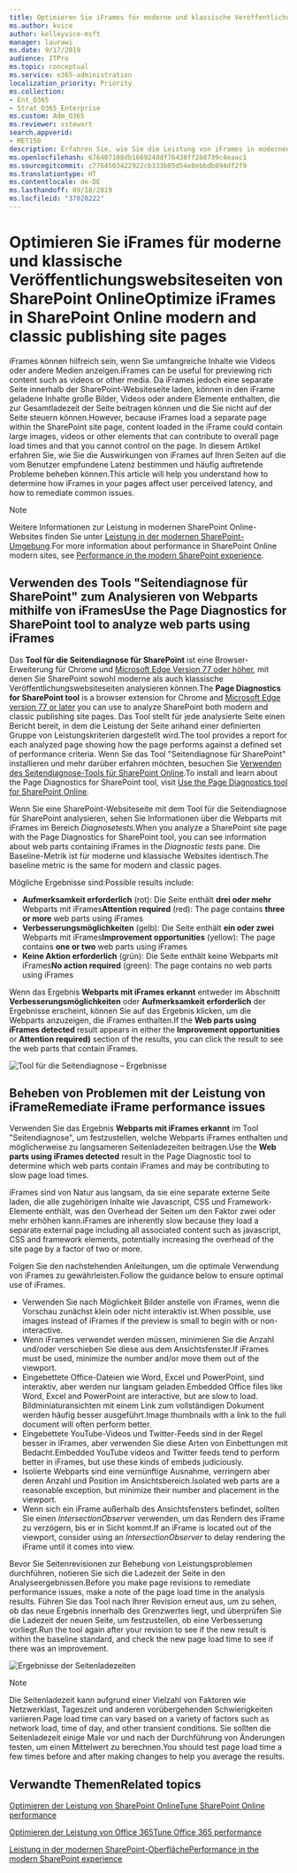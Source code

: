 ```yaml
---
title: Optimieren Sie iFrames für moderne und klassische Veröffentlichungswebsiteseiten von SharePoint Online
ms.author: kvice
author: kelleyvice-msft
manager: laurawi
ms.date: 9/17/2019
audience: ITPro
ms.topic: conceptual
ms.service: o365-administration
localization_priority: Priority
ms.collection:
- Ent_O365
- Strat_O365_Enterprise
ms.custom: Adm_O365
ms.reviewer: sstewart
search.appverid:
- MET150
description: Erfahren Sie, wie Sie die Leistung von iFrames in modernen und klassischen Veröffentlichungswebsiteseiten in SharePoint Online optimieren können.
ms.openlocfilehash: 676407108db1669240df76438ff2b8739c4eaac1
ms.sourcegitcommit: c7764503422922cb333b05d54e8ebbdb894df2f9
ms.translationtype: HT
ms.contentlocale: de-DE
ms.lasthandoff: 09/18/2019
ms.locfileid: "37028222"
---
```

# <a name="optimize-iframes-in-sharepoint-online-modern-and-classic-publishing-site-pages"></a><span data-ttu-id="5a679-103">Optimieren Sie iFrames für moderne und klassische Veröffentlichungswebsiteseiten von SharePoint Online</span><span class="sxs-lookup"><span data-stu-id="5a679-103">Optimize iFrames in SharePoint Online modern and classic publishing site pages</span></span>

<span data-ttu-id="5a679-104">iFrames können hilfreich sein, wenn Sie umfangreiche Inhalte wie Videos oder andere Medien anzeigen.</span><span class="sxs-lookup"><span data-stu-id="5a679-104">iFrames can be useful for previewing rich content such as videos or other media.</span></span> <span data-ttu-id="5a679-105">Da iFrames jedoch eine separate Seite innerhalb der SharePoint-Websiteseite laden, können in den iFrame geladene Inhalte große Bilder, Videos oder andere Elemente enthalten, die zur Gesamtladezeit der Seite beitragen können und die Sie nicht auf der Seite steuern können.</span><span class="sxs-lookup"><span data-stu-id="5a679-105">However, because iFrames load a separate page within the SharePoint site page, content loaded in the iFrame could contain large images, videos or other elements that can contribute to overall page load times and that you cannot control on the page.</span></span> <span data-ttu-id="5a679-106">In diesem Artikel erfahren Sie, wie Sie die Auswirkungen von iFrames auf Ihren Seiten auf die vom Benutzer empfundene Latenz bestimmen und häufig auftretende Probleme beheben können.</span><span class="sxs-lookup"><span data-stu-id="5a679-106">This article will help you understand how to determine how iFrames in your pages affect user perceived latency, and how to remediate common issues.</span></span>

>[!NOTE]
><span data-ttu-id="5a679-107">Weitere Informationen zur Leistung in modernen SharePoint Online-Websites finden Sie unter [Leistung in der modernen SharePoint-Umgebung](https://docs.microsoft.com/de-DE/sharepoint/modern-experience-performance).</span><span class="sxs-lookup"><span data-stu-id="5a679-107">For more information about performance in SharePoint Online modern sites, see [Performance in the modern SharePoint experience](https://docs.microsoft.com/de-DE/sharepoint/modern-experience-performance).</span></span>

## <a name="use-the-page-diagnostics-for-sharepoint-tool-to-analyze-web-parts-using-iframes"></a><span data-ttu-id="5a679-108">Verwenden des Tools "Seitendiagnose für SharePoint" zum Analysieren von Webparts mithilfe von iFrames</span><span class="sxs-lookup"><span data-stu-id="5a679-108">Use the Page Diagnostics for SharePoint tool to analyze web parts using iFrames</span></span>

<span data-ttu-id="5a679-109">Das **Tool für die Seitendiagnose für SharePoint** ist eine Browser-Erweiterung für Chrome und [Microsoft Edge Version 77 oder höher](https://www.microsoftedgeinsider.com/en-us/download?form=MI13E8&OCID=MI13E8), mit denen Sie SharePoint sowohl moderne als auch klassische Veröffentlichungswebsiteseiten analysieren können.</span><span class="sxs-lookup"><span data-stu-id="5a679-109">The **Page Diagnostics for SharePoint tool** is a browser extension for Chrome and [Microsoft Edge version 77 or later](https://www.microsoftedgeinsider.com/en-us/download?form=MI13E8&OCID=MI13E8) you can use to analyze SharePoint both modern and classic publishing site pages.</span></span> <span data-ttu-id="5a679-110">Das Tool stellt für jede analysierte Seite einen Bericht bereit, in dem die Leistung der Seite anhand einer definierten Gruppe von Leistungskriterien dargestellt wird.</span><span class="sxs-lookup"><span data-stu-id="5a679-110">The tool provides a report for each analyzed page showing how the page performs against a defined set of performance criteria.</span></span> <span data-ttu-id="5a679-111">Wenn Sie das Tool "Seitendiagnose für SharePoint" installieren und mehr darüber erfahren möchten, besuchen Sie [Verwenden des Seitendiagnose-Tools für SharePoint Online](page-diagnostics-for-spo.md).</span><span class="sxs-lookup"><span data-stu-id="5a679-111">To install and learn about the Page Diagnostics for SharePoint tool, visit [Use the Page Diagnostics tool for SharePoint Online](page-diagnostics-for-spo.md).</span></span>

<span data-ttu-id="5a679-112">Wenn Sie eine SharePoint-Websiteseite mit dem Tool für die Seitendiagnose für SharePoint analysieren, sehen Sie Informationen über die Webparts mit iFrames im Bereich _Diagnosetests_.</span><span class="sxs-lookup"><span data-stu-id="5a679-112">When you analyze a SharePoint site page with the Page Diagnostics for SharePoint tool, you can see information about web parts containing iFrames in the _Diagnostic tests_ pane.</span></span> <span data-ttu-id="5a679-113">Die Baseline-Metrik ist für moderne und klassische Websites identisch.</span><span class="sxs-lookup"><span data-stu-id="5a679-113">The baseline metric is the same for modern and classic pages.</span></span>

<span data-ttu-id="5a679-114">Mögliche Ergebnisse sind:</span><span class="sxs-lookup"><span data-stu-id="5a679-114">Possible results include:</span></span>

- <span data-ttu-id="5a679-115">**Aufmerksamkeit erforderlich** (rot): Die Seite enthält **drei oder mehr** Webparts mit iFrames</span><span class="sxs-lookup"><span data-stu-id="5a679-115">**Attention required** (red): The page contains **three or more** web parts using iFrames</span></span>
- <span data-ttu-id="5a679-116">**Verbesserungsmöglichkeiten** (gelb): Die Seite enthält **ein oder zwei** Webparts mit iFrames</span><span class="sxs-lookup"><span data-stu-id="5a679-116">**Improvement opportunities** (yellow): The page contains **one or two** web parts using iFrames</span></span>
- <span data-ttu-id="5a679-117">**Keine Aktion erforderlich** (grün): Die Seite enthält keine Webparts mit iFrames</span><span class="sxs-lookup"><span data-stu-id="5a679-117">**No action required** (green): The page contains no web parts using iFrames</span></span>

<span data-ttu-id="5a679-118">Wenn das Ergebnis **Webparts mit iFrames erkannt** entweder im Abschnitt **Verbesserungsmöglichkeiten** oder **Aufmerksamkeit erforderlich** der Ergebnisse erscheint, können Sie auf das Ergebnis klicken, um die Webparts anzuzeigen, die iFrames enthalten.</span><span class="sxs-lookup"><span data-stu-id="5a679-118">If the **Web parts using iFrames detected** result appears in either the **Improvement opportunities** or **Attention required)** section of the results, you can click the result to see the web parts that contain iFrames.</span></span>

![Tool für die Seitendiagnose – Ergebnisse](media/modern-portal-optimization/pagediag-iframe-yellow.png)

## <a name="remediate-iframe-performance-issues"></a><span data-ttu-id="5a679-120">Beheben von Problemen mit der Leistung von iFrame</span><span class="sxs-lookup"><span data-stu-id="5a679-120">Remediate iFrame performance issues</span></span>

<span data-ttu-id="5a679-121">Verwenden Sie das Ergebnis **Webparts mit iFrames erkannt** im Tool "Seitendiagnose", um festzustellen, welche Webparts iFrames enthalten und möglicherweise zu langsameren Seitenladezeiten beitragen.</span><span class="sxs-lookup"><span data-stu-id="5a679-121">Use the **Web parts using iFrames detected** result in the Page Diagnostic tool to determine which web parts contain iFrames and may be contributing to slow page load times.</span></span>

<span data-ttu-id="5a679-122">iFrames sind von Natur aus langsam, da sie eine separate externe Seite laden, die alle zugehörigen Inhalte wie Javascript, CSS und Framework-Elemente enthält, was den Overhead der Seiten um den Faktor zwei oder mehr erhöhen kann.</span><span class="sxs-lookup"><span data-stu-id="5a679-122">iFrames are inherently slow because they load a separate external page including all associated content such as javascript, CSS and framework elements, potentially increasing the overhead of the site page by a factor of two or more.</span></span>

<span data-ttu-id="5a679-123">Folgen Sie den nachstehenden Anleitungen, um die optimale Verwendung von iFrames zu gewährleisten.</span><span class="sxs-lookup"><span data-stu-id="5a679-123">Follow the guidance below to ensure optimal use of iFrames.</span></span>

- <span data-ttu-id="5a679-124">Verwenden Sie nach Möglichkeit Bilder anstelle von iFrames, wenn die Vorschau zunächst klein oder nicht interaktiv ist.</span><span class="sxs-lookup"><span data-stu-id="5a679-124">When possible, use images instead of iFrames if the preview is small to begin with or non-interactive.</span></span>
- <span data-ttu-id="5a679-125">Wenn iFrames verwendet werden müssen, minimieren Sie die Anzahl und/oder verschieben Sie diese aus dem Ansichtsfenster.</span><span class="sxs-lookup"><span data-stu-id="5a679-125">If iFrames must be used, minimize the number and/or move them out of the viewport.</span></span>
- <span data-ttu-id="5a679-126">Eingebettete Office-Dateien wie Word, Excel und PowerPoint, sind interaktiv, aber werden nur langsam geladen.</span><span class="sxs-lookup"><span data-stu-id="5a679-126">Embedded Office files like Word, Excel and PowerPoint are interactive, but are slow to load.</span></span> <span data-ttu-id="5a679-127">Bildminiaturansichten mit einem Link zum vollständigen Dokument werden häufig besser ausgeführt.</span><span class="sxs-lookup"><span data-stu-id="5a679-127">Image thumbnails with a link to the full document will often perform better.</span></span>
- <span data-ttu-id="5a679-128">Eingebettete YouTube-Videos und Twitter-Feeds sind in der Regel besser in iFrames, aber verwenden Sie diese Arten von Einbettungen mit Bedacht.</span><span class="sxs-lookup"><span data-stu-id="5a679-128">Embedded YouTube videos and Twitter feeds tend to perform better in iFrames, but use these kinds of embeds judiciously.</span></span>
- <span data-ttu-id="5a679-129">Isolierte Webparts sind eine vernünftige Ausnahme, verringern aber deren Anzahl und Position im Ansichtsbereich.</span><span class="sxs-lookup"><span data-stu-id="5a679-129">Isolated web parts are a reasonable exception, but minimize their number and placement in the viewport.</span></span>
- <span data-ttu-id="5a679-130">Wenn sich ein iFrame außerhalb des Ansichtsfensters befindet, sollten Sie einen _IntersectionObserver_ verwenden, um das Rendern des iFrame zu verzögern, bis er in Sicht kommt.</span><span class="sxs-lookup"><span data-stu-id="5a679-130">If an iFrame is located out of the viewport, consider using an _IntersectionObserver_ to delay rendering the iFrame until it comes into view.</span></span>

<span data-ttu-id="5a679-131">Bevor Sie Seitenrevisionen zur Behebung von Leistungsproblemen durchführen, notieren Sie sich die Ladezeit der Seite in den Analyseergebnissen.</span><span class="sxs-lookup"><span data-stu-id="5a679-131">Before you make page revisions to remediate performance issues, make a note of the page load time in the analysis results.</span></span> <span data-ttu-id="5a679-132">Führen Sie das Tool nach Ihrer Revision erneut aus, um zu sehen, ob das neue Ergebnis innerhalb des Grenzwertes liegt, und überprüfen Sie die Ladezeit der neuen Seite, um festzustellen, ob eine Verbesserung vorliegt.</span><span class="sxs-lookup"><span data-stu-id="5a679-132">Run the tool again after your revision to see if the new result is within the baseline standard, and check the new page load time to see if there was an improvement.</span></span>

![Ergebnisse der Seitenladezeiten](media/modern-portal-optimization/pagediag-page-load-time.png)

>[!NOTE]
><span data-ttu-id="5a679-134">Die Seitenladezeit kann aufgrund einer Vielzahl von Faktoren wie Netzwerklast, Tageszeit und anderen vorübergehenden Schwierigkeiten variieren.</span><span class="sxs-lookup"><span data-stu-id="5a679-134">Page load time can vary based on a variety of factors such as network load, time of day, and other transient conditions.</span></span> <span data-ttu-id="5a679-135">Sie sollten die Seitenladezeit einige Male vor und nach der Durchführung von Änderungen testen, um einen Mittelwert zu berechnen.</span><span class="sxs-lookup"><span data-stu-id="5a679-135">You should test page load time a few times before and after making changes to help you average the results.</span></span>

## <a name="related-topics"></a><span data-ttu-id="5a679-136">Verwandte Themen</span><span class="sxs-lookup"><span data-stu-id="5a679-136">Related topics</span></span>

[<span data-ttu-id="5a679-137">Optimieren der Leistung von SharePoint Online</span><span class="sxs-lookup"><span data-stu-id="5a679-137">Tune SharePoint Online performance</span></span>](tune-sharepoint-online-performance.md)

[<span data-ttu-id="5a679-138">Optimieren der Leistung von Office 365</span><span class="sxs-lookup"><span data-stu-id="5a679-138">Tune Office 365 performance</span></span>](tune-office-365-performance.md)

[<span data-ttu-id="5a679-139">Leistung in der modernen SharePoint-Oberfläche</span><span class="sxs-lookup"><span data-stu-id="5a679-139">Performance in the modern SharePoint experience</span></span>](https://docs.microsoft.com/de-DE/sharepoint/modern-experience-performance.md)

